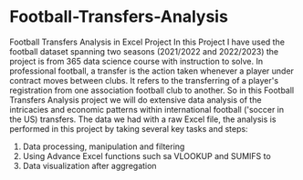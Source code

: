# Football-Transfers-Analysis
Football Transfers Analysis in Excel Project
In this Project I have used the football dataset spanning two seasons (2021/2022 and 2022/2023) the project is from 365 data science course with instruction to solve. 
In professional football, a transfer is the action taken whenever a player under contract moves between clubs. It refers to the transferring of a player's registration from one association football club to another. So in this Football Transfers Analysis project we will do extensive data analysis of the intricacies and economic patterns within international football ('soccer in the US) transfers. 
The data we had with a raw Excel file, the analysis is performed in this project by taking several key tasks and steps:

1. Data processing, manipulation and filtering
2. Using Advance Excel functions such sa VLOOKUP and SUMIFS to 
3. Data visualization after aggregation 
